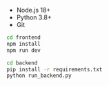 - Node.js 18+
- Python 3.8+
- Git

```bash
cd frontend
npm install
npm run dev
```

```bash
cd backend
pip install -r requirements.txt
python run_backend.py
```
